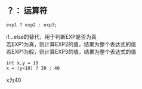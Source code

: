 ## ？： 运算符
```
exp1 ? exp2 : exp3;
```
if...else的替代，用于判断EXP是否为真  
若EXP1为真，则计算EXP2的值，结果为整个表达式的值  
若EXP1为假，则计算EXP3的值，结果为整个表达式的值 
```
int x,y = 10
x = (y<10) ? 30 : 40
```
x为40
